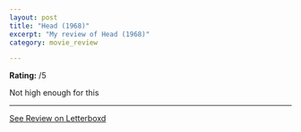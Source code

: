 ```yaml
---
layout: post
title: "Head (1968)"
excerpt: "My review of Head (1968)"
category: movie_review

---
```


**Rating:** /5

Not high enough for this

<hr>

[See Review on Letterboxd](https://boxd.it/3X5gcH)
